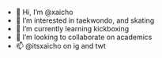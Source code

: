 - 👋 Hi, I’m @xaicho
- 👀 I’m interested in taekwondo, and skating
- 🌱 I’m currently learning kickboxing
- 💞️ I’m looking to collaborate on academics
- 📫 @itsxaicho on ig and twt

<!---
xaicho/xaicho is a ✨ special ✨ repository because its `README.md` (this file) appears on your GitHub profile.
You can click the Preview link to take a look at your changes.
--->
